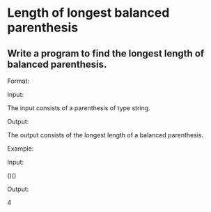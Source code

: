 # Length of longest balanced parenthesis
## Write a program to find the longest length of balanced parenthesis.



Format:

Input:

The input consists of a parenthesis of type string.

Output:

The output consists of the longest length of a balanced parenthesis.



Example:

Input:

()()

Output:

4